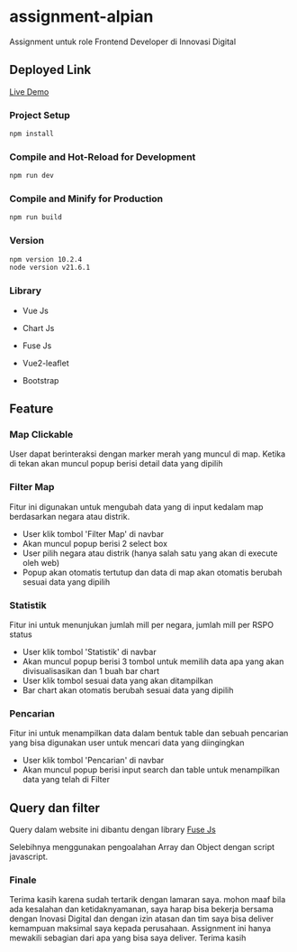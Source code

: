 # assignment-alpian

Assignment untuk role Frontend Developer di Innovasi Digital


## Deployed Link
[Live Demo](https://65fa93be8771a63a996b070c--heroic-rolypoly-d8c0f8.netlify.app/#)

### Project Setup

```sh
npm install
```

### Compile and Hot-Reload for Development

```sh
npm run dev
```

### Compile and Minify for Production

```sh
npm run build
```
###

### Version 
```sh
npm version 10.2.4
node version v21.6.1
```

### Library
- Vue Js

- Chart Js 

- Fuse Js

- Vue2-leaflet

- Bootstrap



## Feature


### Map Clickable
User dapat berinteraksi dengan marker merah yang muncul di map. Ketika di tekan akan muncul popup berisi detail data yang dipilih


### Filter Map
Fitur ini digunakan untuk mengubah data yang di input kedalam map berdasarkan negara atau distrik. 

- User klik tombol 'Filter Map' di navbar
- Akan muncul popup berisi 2 select box
- User pilih negara atau distrik (hanya salah satu yang akan di execute oleh web)
- Popup akan otomatis tertutup dan data di map akan otomatis berubah sesuai data yang dipilih


### Statistik
Fitur ini untuk menunjukan jumlah mill per negara, jumlah mill per RSPO status 

- User klik tombol 'Statistik' di navbar
- Akan muncul popup berisi 3 tombol untuk memilih data apa yang akan divisualisasikan dan 1 buah bar chart
- User klik tombol sesuai data yang akan ditampilkan 
- Bar chart akan otomatis berubah sesuai data yang dipilih 

### Pencarian 
Fitur ini untuk menampilkan data dalam bentuk table dan sebuah pencarian yang bisa digunakan user untuk mencari data yang diingingkan 
- User klik tombol 'Pencarian' di navbar
- Akan muncul popup berisi input search dan table untuk menampilkan data yang telah di Filter

## Query dan filter
Query dalam website ini dibantu dengan library [Fuse Js](https://www.fusejs.io/) 

Selebihnya menggunakan pengoalahan Array dan Object dengan script javascript.


### Finale

Terima kasih karena sudah tertarik dengan lamaran saya. mohon maaf bila ada kesalahan dan ketidaknyamanan, saya harap bisa bekerja bersama dengan Inovasi Digital dan dengan izin atasan dan tim saya bisa deliver kemampuan maksimal saya kepada perusahaan. Assignment ini hanya mewakili sebagian dari apa yang bisa saya deliver. Terima kasih
